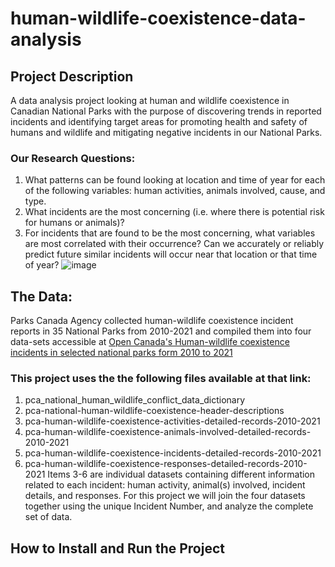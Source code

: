 # human-wildlife-coexistence-data-analysis
## Project Description
A data analysis project looking at human and wildlife coexistence in Canadian National Parks with the purpose of discovering trends in reported incidents and identifying target areas for promoting health and safety of humans and wildlife and mitigating negative incidents in our National Parks. 
### Our Research Questions:
1.	What patterns can be found looking at location and time of year for each of the following variables: human activities, animals involved, cause, and type. 
2.	What incidents are the most concerning (i.e. where there is potential risk for humans or animals)?
3.	For incidents that are found to be the most concerning, what variables are most correlated with their occurrence? Can we accurately or reliably predict future similar incidents will occur near that location or that time of year? 
![image](https://user-images.githubusercontent.com/119974612/215293993-ad8eec39-c7c5-44f2-b758-f63707bc727c.png)
## The Data: 
Parks Canada Agency collected human-wildlife coexistence incident reports in 35 National Parks from 2010-2021 and compiled them into four data-sets accessible at [Open Canada's Human-wildlife coexistence incidents in selected national parks form 2010 to 2021](https://open.canada.ca/data/en/dataset/cc5ea139-c628-46dc-ac55-a5b3351b7fdf)
### This project uses the the following files available at that link: 
1. pca_national_human_wildlife_conflict_data_dictionary
2. pca-national-human-wildlife-coexistence-header-descriptions
3. pca-human-wildlife-coexistence-activities-detailed-records-2010-2021
4. pca-human-wildlife-coexistence-animals-involved-detailed-records-2010-2021
5. pca-human-wildlife-coexistence-incidents-detailed-records-2010-2021
6. pca-human-wildlife-coexistence-responses-detailed-records-2010-2021
Items 3-6 are individual datasets containing different information related to each incident: human activity, animal(s) involved, incident details, and responses. For this project we will join the four datasets together using the unique Incident Number, and analyze the complete set of data. 
## How to Install and Run the Project



